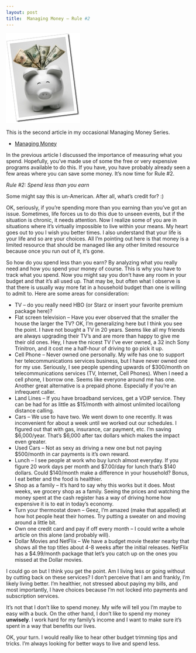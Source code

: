 ```yaml
---
layout: post
title:  Managing Money – Rule #2
---
```

![image](/cdn/images/blog/ManagingMoneyRule2_10B1D/image.png)

This is the second article in my occasional Managing Money Series.

  * [Managing Money](/blog/post/2008/11/12/managing-money)

In the previous article I discussed the importance of measuring what you spend. Hopefully, you’ve made use of some the free or very expensive programs available to do this. If you have, you have probably already seen a few areas where you can save some money. It’s now time for Rule #2.

_Rule #2: Spend less than you earn_

Some might say this is un-American. After all, what’s credit for? :)

OK, seriously, if you’re spending more than you earning than you’ve got an issue. Sometimes, life forces us to do this due to unseen events, but if the situation is chronic, it needs attention. Now I realize some of you are in situations where it’s virtually impossible to live within your means. My heart goes out to you I wish you better times. I also understand that your life is your life and so are your choices. All I’m pointing out here is that money is a limited resource that should be managed like any other limited resource because once you run out of it, it’s gone.

So how do you spend less than you earn? By analyzing what you really need and how you spend your money of course. This is why you have to track what you spend. Now you might say you don’t have any room in your budget and that it’s all used up. That may be, but often what I observe is that there is usually way more fat in a household budget than one is willing to admit to. Here are some areas for consideration:

  * TV – do you really need HBO (or Starz or insert your favorite premium package here)? 
  * Flat screen television – Have you ever observed that the smaller the house the larger the TV? OK, I’m generalizing here but I think you see the point. I have not bought a TV in 20 years. Seems like all my friends are always upgrading their TV’s and are more than happy to give me their old ones. Hey, I have the nicest TV I’ve ever owned, a 32 inch Sony Trinitron, and it cost me a half-hour of driving to go pick it up. 
  * Cell Phone – Never owned one personally. My wife has one to support her telecommunications services business, but I have never owned one for my use. Seriously, I see people spending upwards of $300/month on telecommunications services (TV, Internet, Cell Phones). When I need a cell phone, I borrow one. Seems like everyone around me has one. Another great alternative is a prepaid phone. Especially if you’re an infrequent caller. 
  * Land Lines – If you have broadband services, get a VOIP service. They can be had for as little as $15/month with almost unlimited local/long distance calling. 
  * Cars – We use to have two. We went down to one recently. It was inconvenient for about a week until we worked out our schedules. I figured out that with gas, insurance, car payment, etc. I’m saving $6,000/year. That’s $6,000 after tax dollars which makes the impact even greater. 
  * Used Cars – Not as sexy as driving a new one but not paying $500/month in car payments is it’s own reward. 
  * Lunch – I see people at work who buy lunch almost everyday. If you figure 20 work days per month and $7.00/day for lunch that’s $140 dollars. Could $140/month make a difference in your household? Bonus, I eat better and the food is healthier. 
  * Shop as a family – It’s hard to say why this works but it does. Most weeks, we grocery shop as a family. Seeing the prices and watching the money spent at the cash register has a way of driving home how expensive it is to eat in today’s economy. 
  * Turn your thermostat down – Geez, I’m amazed (make that appalled) at how hot people heat their homes. Try putting a sweater on and moving around a little bit. 
  * Own one credit card and pay if off every month – I could write a whole article on this alone (and probably will). 
  * Dollar Movies and NetFlix – We have a budget movie theater nearby that shows all the top titles about 4-8 weeks after the initial releases. NetFlix has a $4.99/month package that let’s you catch up on the ones you missed at the Dollar movies. 

I could go on but I think you get the point. Am I living less or going without by cutting back on these services? I don’t perceive that I am and frankly, I’m likely living better. I’m healthier, not stressed about paying my bills, and most importantly, I have choices because I’m not locked into payments and subscription services.

It’s not that I don’t like to spend money. My wife will tell you I’m maybe to easy with a buck. On the other hand, I don’t like to spend my money **unwisely**. I work hard for my family’s income and I want to make sure it’s spent in a way that benefits our lives.

OK, your turn. I would really like to hear other budget trimming tips and tricks. I’m always looking for better ways to live and spend less.
